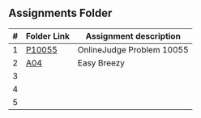 ## Assignments Folder

|   #   | Folder Link |   Assignment description   |
| :---: | ----------- | -------------------------- |
|   1   | [P10055](https://github.com/michelle083/4883_ProgTech_Michelle/tree/main/Assignments/P10055) | OnlineJudge Problem 10055 |
|   2   | [A04](https://github.com/michelle083/4883_ProgTech_Michelle/tree/main/Assignments/A04) | Easy Breezy |
|   3   |  |  |
|   4   |  |  |  
|   5   |  |  |
